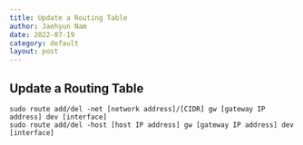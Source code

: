 ```yaml
---
title: Update a Routing Table
author: Jaehyun Nam
date: 2022-07-19
category: default
layout: post
---
```


## Update a Routing Table

```
sudo route add/del -net [network address]/[CIDR] gw [gateway IP address] dev [interface]
sudo route add/del -host [host IP address] gw [gateway IP address] dev [interface]
```


